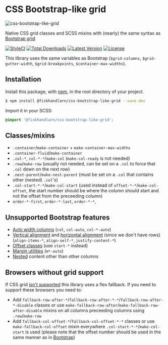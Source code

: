 # CSS Bootstrap-like grid

![css-bootstrap-like-grid](https://user-images.githubusercontent.com/680264/57221368-449d1680-6fff-11e9-8b21-185fe7f9ad74.png)

Native CSS grid classes and SCSS mixins with (nearly) the same syntax as [Bootstrap grid](https://getbootstrap.com/docs/4.3/layout/grid/).

[![StyleCI](https://github.styleci.io/repos/185174054/shield)](https://github.styleci.io/repos/185174054)
[![Total Downloads](https://img.shields.io/npm/dt/@fiskhandlarn/css-bootstrap-like-grid.svg)](https://www.npmjs.com/package/@fiskhandlarn/css-bootstrap-like-grid)
[![Latest Version](https://img.shields.io/npm/v/@fiskhandlarn/css-bootstrap-like-grid.svg)](https://www.npmjs.com/package/@fiskhandlarn/css-bootstrap-like-grid?activeTab=versions)
[![License](https://img.shields.io/npm/l/@fiskhandlarn/css-bootstrap-like-grid.svg)](https://www.npmjs.com/package/@fiskhandlarn/css-bootstrap-like-grid)

This library uses the same variables as Bootstrap (`$grid-columns`, `$grid-gutter-width`, `$grid-breakpoints`, `$container-max-widths`).

## Installation

Install this package, with [npm](https://www.npmjs.com/), in the root directory of your project.

```bash
$ npm install @fiskhandlarn/css-bootstrap-like-grid --save-dev
```

Import it in your SCSS:

```scss
@import '@fiskhandlarn/css-bootstrap-like-grid';
```

## Classes/mixins
- `.container`/`make-container` + `make-container-max-widths`
- `.container-fluid`/`make-container`
- `.col-*`, `col-*-*`/`make-col` (`make-col-ready` is not needed)
- `.row`/`make-row` (usually not needed, can be set on a `.col` to force that `.col` down on the next row)
- `.nest-parent`/`make-nest-parent` (must be set on a `.col` that contains other (nested) `.col`'s)
- `.col-start-*-*`/`make-col-start` (used instead of `offset-*-*`/`make-col-offset`, the start number should be where the column should start and not the offset from the preceeding column)
- `order-*-first`, `order-*-last`, `order-*-*`,

## Unsupported Bootstrap features
- [Auto width columns](https://getbootstrap.com/docs/4.3/layout/grid/#auto-layout-columns) (`col`, `col-auto`, `col-*-auto`)
- [Vertical alignment](https://getbootstrap.com/docs/4.3/layout/grid/#vertical-alignment) and [horizontal alignment](https://getbootstrap.com/docs/4.3/layout/grid/#horizontal-alignment) (since we don't have rows) (`align-items-*`, `align-self-*`, `justify-content-*`)
- [Offset classes](https://getbootstrap.com/docs/4.3/layout/grid/#offset-classes) (use `start-*` instead)
- [Margin utilities](https://getbootstrap.com/docs/4.3/layout/grid/#margin-utilities) (`m*-auto`)
- [Nested](https://getbootstrap.com/docs/4.3/layout/grid/#nesting) content other than other columns

## Browsers without grid support

If CSS grid [isn't supported](https://caniuse.com/#feat=css-grid) this library uses a flex fallback. If you need to support these browsers you need to:
- Add `fallback-row-after-*`/`fallback-row-after-*-*`/`fallback-row-after-*-disable` classes or use `make-fallback-row-after`/`make-fallback-row-after-disable` mixins on all columns preceeding columns using `.row`/`make-row`
- Add `fallback-col-offset-*`/`fallback-col-offset-*-*` classes or use `make-fallback-col-offset` mixin everywhere `.col-start-*-*`/`make-col-start` is used (please note that the offset number should be used in the same manner as in [Bootstrap](https://getbootstrap.com/docs/4.3/layout/grid/#offset-classes))

